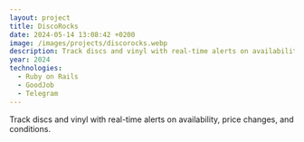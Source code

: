```yaml
---
layout: project
title: DiscoRocks
date: 2024-05-14 13:08:42 +0200
image: /images/projects/discorocks.webp
description: Track discs and vinyl with real-time alerts on availability, price changes, and conditions.
year: 2024
technologies:
  - Ruby on Rails
  - GoodJob
  - Telegram
---
```


Track discs and vinyl with real-time alerts on availability, price changes, and conditions.
